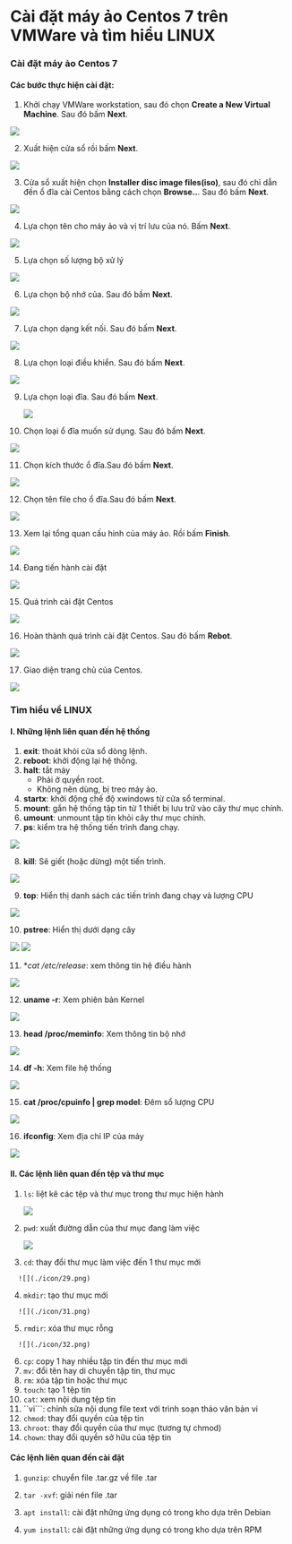 # Cài đặt máy ảo Centos 7 trên VMWare và tìm hiểu LINUX

### Cài đặt máy ảo Centos 7

#### Các bước thực hiện cài đặt:
  1. Khởi chạy VMWare workstation, sau đó chọn **Create a New Virtual Machine**. Sau đó bấm **Next**.
  
   ![](./icon/1.png)
 
 2. Xuất hiện cửa sổ rồi bấm **Next**.
 
   ![](./icon/2.png)
 
 3. Cửa sổ xuất hiện chọn **Installer disc image files(iso)**, sau đó chỉ dẫn đến ổ đĩa cài Centos bằng cách chọn **Browse..**. Sau đó bấm **Next**.
    
   ![](./icon/3.png)
  
 4. Lựa chọn tên cho máy ảo và vị trí lưu của nó. Bấm **Next**.
      
   ![](./icon/4.png)
   
 5. Lựa chọn số lượng bộ xử lý
  
   ![](./icon/5.png)
   
 6. Lựa chọn bộ nhớ của. Sau đó bấm **Next**.
  
   ![](./icon/6.png)
   
 7. Lựa chọn dạng kết nối. Sau đó bấm **Next**.
 
   ![](./icon/7.png)
   
 8. Lựa chọn loại điều khiển. Sau đó bấm **Next**.
 
   ![](./icon/8.png)

9. Lựa chọn loại đĩa. Sau đó bấm **Next**.

   ![](./icon/9.png)

10. Chọn loại ổ đĩa muốn sử dụng. Sau đó bấm **Next**.

   ![](./icon/10.png)

11. Chọn kích thước ổ đĩa.Sau đó bấm **Next**.

   ![](./icon/11.png)

12. Chọn tên file cho ổ đĩa.Sau đó bấm **Next**.

   ![](./icon/12.png)

13. Xem lại tổng quan cấu hinh của máy ảo. Rồi bấm **Finish**.

   ![](./icon/13.png)
   
14. Đang tiến hành cài đặt                       

   ![](./icon/14.png)

15. Quá trình cài đặt Centos 

   ![](./icon/15.png)

16. Hoàn thành quá trình cài đặt Centos. Sau đó bấm **Rebot**.

   ![](./icon/16.png)

17. Giao diện trang chủ của Centos.

   ![](./icon/17.png)
   
   
### Tìm hiểu về LINUX
#### I. Những lệnh liên quan đến hệ thống
        
   1. **exit**: thoát khỏi cửa sổ dòng lệnh.
   2. **reboot**: khởi động lại hệ thống.
   3. **halt**: tắt máy
        - Phải ở quyền root.
        - Không nên dùng, bị treo máy ảo.
   4. **startx**: khởi động chế độ xwindows từ cửa sổ terminal.
   5. **mount**: gắn hệ thống tập tin từ 1 thiết bị lưu trữ vào cây thư mục chính.
   6. **umount**: unmount tập tin khỏi cây thư mục chính.
   7. **ps**: kiểm tra hệ thống tiến trình đang chạy.
        
   ![](./icon/18.png)
   
   8. **kill**: Sẽ giết (hoặc dừng) một tiến trình.
   
   ![](./icon/19.png)
   
   9. **top**: Hiển thị danh sách các tiến trình đang chạy và lượng CPU
   
   ![](./icon/20.png)
   
   10. **pstree**: Hiển thị dưới dạng cây
    
   ![](./icon/21-1.png)
   ![](./icon/21-2.png)
   
   11. **cat /etc/*release**: xem thông tin hệ điều hành
   
   ![](./icon/22.png)
   
   12. **uname -r**:  Xem phiên bản Kernel

   ![](./icon/23.png)
   
   13. **head /proc/meminfo**: Xem thông tin bộ nhớ

   ![](./icon/24.png)
   
   14. **df -h**: Xem file hệ thống
   
   ![](./icon/25.png)
   
   15. **cat /proc/cpuinfo | grep model**: Đêm sổ lượng CPU
   
   ![](./icon/26.png)
  
   16. **ifconfig**: Xem địa chỉ IP của máy
   
   ![](./icon/27.png)
   
#### II. Các lệnh liên quan đến tệp và thư mục
 
   1. ```ls```: liệt kê các tệp và thư mục trong thư mục hiện hành
     
      ![](./icon/30.png)
      
   2. ```pwd```: xuất đường dẫn của thư mục đang làm việc
     
      ![](./icon/28.png)
      
   3.  ```cd```: thay đổi thư mục làm việc đến 1 thư mục mới
     
      ![](./icon/29.png)
      
   4.  ```mkdir```: tạo thư mục mới
      
      ![](./icon/31.png)
      
   5.  ```rmdir```: xóa thư mục rỗng
  
      ![](./icon/32.png)
      
   6.  ```cp```: copy 1 hay nhiều tập tin đến thư mục mới
   7.  ```mv```: đổi tên hay di chuyển tập tin, thư mục
   8.  ```rm```: xóa tập tin hoặc thư mục
   9.  ```touch```: tạo 1 tệp tin 
   10. ```cat```: xem nội dung tệp tin
   11. ``vi```: chỉnh sửa nội dung file text với trình soạn thảo văn bản vi
   12.  ```chmod```: thay đổi quyền của tệp tin
   13.   ```chroot```: thay đổi quyền của thư mục (tương tự chmod)
   14.   ```chown```: thay đổi quyền sở hữu của tệp tin
    
#### Các lệnh liên quan đến cài đặt 

   1. ```gunzip```: chuyển file .tar.gz về file .tar

   2. ```tar -xvf```: giải nén file .tar

   3. ```apt install```: cài đặt những ứng dụng có trong kho dựa trên Debian

   4. ```yum install```: cài đặt những ứng dụng có trong kho dựa trên RPM

   
    
        
        



                          
               
                  
                
  
